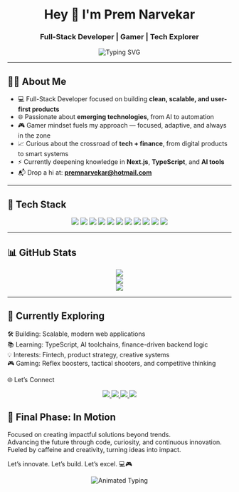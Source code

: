 <h1 align="center">Hey 👋 I'm Prem Narvekar</h1>
<h3 align="center">Full-Stack Developer | Gamer | Tech Explorer</h3>

<p align="center">
  <img src="https://readme-typing-svg.herokuapp.com?font=Fira+Code&duration=3000&pause=1000&color=00F7FF&center=true&vCenter=true&width=500&lines=Building+clean+and+impactful+products.;Lifelong+tech+learner+%26+strategic+gamer.;Coding+with+focus%2C+speed+%26+curiosity.;Exploring+web%2C+AI%2C+and+fintech+realms." alt="Typing SVG" />
</p>

---

## 👨‍💻 About Me

- 💻 Full-Stack Developer focused on building **clean, scalable, and user-first products**
- 🌐 Passionate about **emerging technologies**, from AI to automation
- 🎮 Gamer mindset fuels my approach — focused, adaptive, and always in the zone
- 📈 Curious about the crossroad of **tech + finance**, from digital products to smart systems
- ⚡ Currently deepening knowledge in **Next.js**, **TypeScript**, and **AI tools**
- 📬 Drop a hi at: **premnarvekar@hotmail.com**

---

## 🧰 Tech Stack

<p align="center">
  <img src="https://img.shields.io/badge/-JavaScript-F7DF1E?style=for-the-badge&logo=javascript&logoColor=black" />
  <img src="https://img.shields.io/badge/-TypeScript-3178C6?style=for-the-badge&logo=typescript&logoColor=white" />
  <img src="https://img.shields.io/badge/-React-61DAFB?style=for-the-badge&logo=react&logoColor=black" />
  <img src="https://img.shields.io/badge/-Node.js-339933?style=for-the-badge&logo=node.js&logoColor=white" />
  <img src="https://img.shields.io/badge/-Express-000000?style=for-the-badge&logo=express&logoColor=white" />
  <img src="https://img.shields.io/badge/-MongoDB-47A248?style=for-the-badge&logo=mongodb&logoColor=white" />
  <img src="https://img.shields.io/badge/-Next.js-000000?style=for-the-badge&logo=next.js&logoColor=white" />
  <img src="https://img.shields.io/badge/-HTML5-E34F26?style=for-the-badge&logo=html5&logoColor=white" />
  <img src="https://img.shields.io/badge/-CSS3-1572B6?style=for-the-badge&logo=css3&logoColor=white" />
  <img src="https://img.shields.io/badge/-Git-F05032?style=for-the-badge&logo=git&logoColor=white" />
  <img src="https://img.shields.io/badge/-Python-3776AB?style=for-the-badge&logo=python&logoColor=white" />
</p>

---

## 📊 GitHub Stats

<p align="center">
  <img src="https://github-readme-streak-stats.herokuapp.com/?user=premnarvekar&theme=radical&hide_border=true" />
  <br/>
  <img src="https://github-readme-stats.vercel.app/api?username=premnarvekar&show_icons=true&theme=radical&hide_border=true" />
  <br/>
  <img src="https://github-readme-stats.vercel.app/api/top-langs/?username=premnarvekar&layout=compact&theme=radical&hide_border=true" />
</p>

---


## 🧠 Currently Exploring


🛠️ Building: Scalable, modern web applications <br> 
📚 Learning: TypeScript, AI toolchains, finance-driven backend logic <br>
💡 Interests: Fintech, product strategy, creative systems <br>
🎮 Gaming: Reflex boosters, tactical shooters, and competitive thinking <br>


🌐 Let’s Connect

<p align="center">
  <a href="https://www.linkedin.com/in/prem-narvekar-80925a331/" target="_blank">
    <img src="https://img.shields.io/badge/-LinkedIn-0077B5?style=for-the-badge&logo=linkedin&logoColor=white" />
  </a>
  <a href="https://x.com/PremNarvekar" target="_blank">
    <img src="https://img.shields.io/badge/-X-black?style=for-the-badge&logo=x&logoColor=white" />
  </a>
  <a href="https://instagram.com/premnarvekarr" target="_blank">
    <img src="https://img.shields.io/badge/-Instagram-E4405F?style=for-the-badge&logo=instagram&logoColor=white" />
  </a>
  <a href="https://youtube.com/@prem.narvekar" target="_blank">
    <img src="https://img.shields.io/badge/-YouTube-FF0000?style=for-the-badge&logo=youtube&logoColor=white" />
  </a>
</p>

## 🚀 Final Phase: In Motion

Focused on creating impactful solutions beyond trends.  
Advancing the future through code, curiosity, and continuous innovation.  
Fueled by caffeine and creativity, turning ideas into impact.  

Let’s innovate. Let’s build. Let’s excel. 💻🎮

<p align="center">
  <img src="https://readme-typing-svg.herokuapp.com?font=Fira+Code&duration=4000&pause=800&color=FF4500&center=true&width=400&lines=Turning+Ideas+into+Impact...;Creativity+Unleashed...;Innovation+In+Action..." alt="Animated Typing" />
</p>

